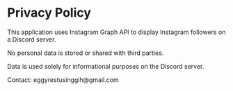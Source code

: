 <!DOCTYPE html>
<html lang="en">
<head>
  <meta charset="UTF-8">
  <title>Privacy Policy - IG Bot</title>
</head>
<body>
<h1>Privacy Policy</h1>

<p>This application uses Instagram Graph API to display Instagram followers on a Discord server.</p>

<p>No personal data is stored or shared with third parties.</p>

<p>Data is used solely for informational purposes on the Discord server.</p>

<p>Contact: eggyrestusinggih@gmail.com</p>
</body>
</html>
